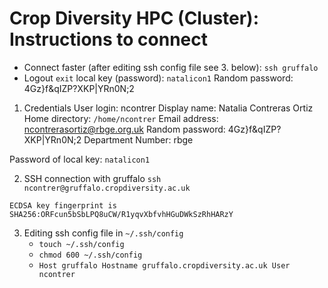 # Crop Diversity HPC (Cluster): Instructions to connect

- Connect faster (after editing ssh config file see 3. below):
	`ssh gruffalo`
- Logout `exit`
local key (password): `natalicon1`
Random password: 4Gz}f&qIZP?XKP|YRn0N;2

1. Credentials
User login: ncontrer
Display name: Natalia Contreras Ortiz
Home directory: `/home/ncontrer`
Email address: ncontrerasortiz@rbge.org.uk
Random password: 4Gz}f&qIZP?XKP|YRn0N;2
Department Number: rbge

Password of local key: `natalicon1`

2. SSH connection with gruffalo 
`ssh ncontrer@gruffalo.cropdiversity.ac.uk`

`ECDSA key fingerprint is SHA256:ORFcun5bSbLPQ8uCW/R1yqvXbfvhHGuDWkSzRhHARzY`

3. Editing ssh config file in `~/.ssh/config`
	- `touch ~/.ssh/config`
	- `chmod 600 ~/.ssh/config`
	- `Host gruffalo
  			Hostname gruffalo.cropdiversity.ac.uk
 			 User ncontrer `
